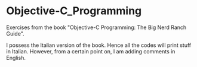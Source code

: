 Objective-C_Programming
=======================

Exercises from the book "Objective-C Programming: The Big Nerd Ranch Guide".

I possess the Italian version of the book. Hence all the codes will print stuff in Italian. However, from a certain point on, I am adding comments in English.

